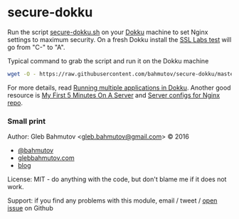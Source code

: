 # secure-dokku

Run the script [secure-dokku.sh](secure-dokku.sh) on your
[Dokku](http://dokku.viewdocs.io/dokku/) machine
to set Nginx settings to maximum security. On a fresh Dokku install the
[SSL Labs test](https://www.ssllabs.com/ssltest) will go from "C-" to "A".

Typical command to grab the script and run it on the Dokku machine

```sh
wget -O - https://raw.githubusercontent.com/bahmutov/secure-dokku/master/secure-dokku.sh | bash
```

For more details, read [Running multiple applications in Dokku][running].
Another good resource is [My First 5 Minutes On A Server](https://plusbryan.com/my-first-5-minutes-on-a-server-or-essential-security-for-linux-servers)
and [Server configs for Nginx repo](https://github.com/h5bp/server-configs-nginx).

[running]: https://glebbahmutov.com/blog/running-multiple-applications-in-dokku/

### Small print

Author: Gleb Bahmutov &lt;gleb.bahmutov@gmail.com&gt; &copy; 2016

* [@bahmutov](https://twitter.com/bahmutov)
* [glebbahmutov.com](http://glebbahmutov.com)
* [blog](http://glebbahmutov.com/blog)


License: MIT - do anything with the code, but don't blame me if it does not work.

Support: if you find any problems with this module, email / tweet /
[open issue](https://github.com/bahmutov/secure-dokku/issues) on Github
